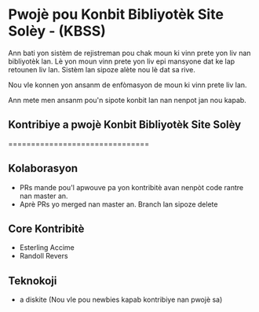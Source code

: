 # Pwojè pou Konbit Bibliyotèk Site Solèy - (KBSS)

Ann bati yon sistèm de rejistreman pou chak moun ki vinn prete yon liv nan bibliyotèk lan. Lè yon moun vinn prete yon liv epi mansyone dat ke lap retounen liv lan. Sistèm lan sipoze alète nou lè dat sa rive. 


Nou vle konnen yon ansanm de enfòmasyon de moun ki vinn prete liv lan. 


Ann mete men ansanm pou'n sipote konbit lan nan nenpot jan nou kapab.


## Kontribiye a pwojè Konbit Bibliyotèk Site Solèy
===============================

Kolaborasyon
-------------

* PRs mande pou'l apwouve pa yon kontribitè avan nenpòt code rantre nan master an.
* Aprè PRs yo merged nan master an. Branch lan sipoze delete


Core Kontribitè
------------------------------------------

* Esterling Accime
* Randoll Revers



## Teknokoji
- a diskite (Nou vle pou newbies kapab kontribiye nan pwojè sa)
